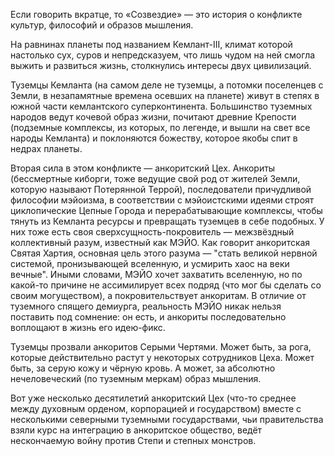 Если говорить вкратце, то «Созвездие» — это история о конфликте культур, философий и образов мышления.

На равнинах планеты под названием Кемлант-III, климат которой настолько сух, суров и непредсказуем, что лишь чудом на ней смогла выжить и развиться жизнь, столкнулись интересы двух цивилизаций.

Туземцы Кемланта (на самом деле не туземцы, а потомки поселенцев с Земли, в незапамятные времена осевших на планете) живут в степях в южной части кемлантского суперконтинента. Большинство туземных народов ведут кочевой образ жизни, почитают древние Крепости (подземные комплексы, из которых, по легенде, и вышли на свет все народы Кемланта) и поклоняются божеству, которое якобы спит в недрах планеты.

Вторая сила в этом конфликте — анкоритский Цех. Анкориты (бессмертные киборги, тоже ведущие свой род от жителей Земли, которую называют Потерянной Террой), последователи причудливой философии мэйоизма, в соответствии с мэйоистскими идеями строят циклопические Цепные Города и перерабатывающие комплексы, чтобы тянуть из Кемланта ресурсы и превращать туземцев в себе подобных. У них тоже есть своя сверхсущность-покровитель — межзвёздный коллективный разум, известный как МЭЙО. Как говорит анкоритская Святая Хартия, основная цель этого разума — "стать великой нервной системой, пронизывающей вселенную, и усмирить хаос на веки вечные". Иными словами, МЭЙО хочет захватить вселенную, но по какой-то причине не ассимилирует всех подряд (что мог бы сделать со своим могуществом), а покровительствует анкоритам. В отличие от туземного спящего демиурга, реальность МЭЙО никак нельзя поставить под сомнение: он есть, и анкориты последовательно воплощают в жизнь его идею-фикс.

Туземцы прозвали анкоритов Серыми Чертями. Может быть, за рога, которые действительно растут у некоторых сотрудников Цеха. Может быть, за серую кожу и чёрную кровь. А может, за абсолютно нечеловеческий (по туземным меркам) образ мышления.

Вот уже несколько десятилетий анкоритский Цех (что-то среднее между духовным орденом, корпорацией и государством) вместе с несколькими северными туземными государствами, чьи правительства взяли курс на интеграцию в анкоритское общество, ведёт нескончаемую войну против Степи и степных монстров.
